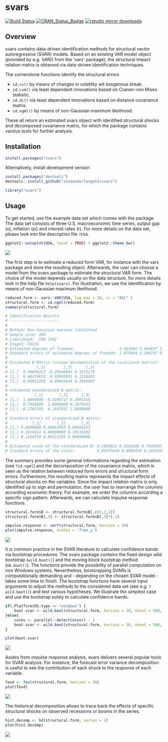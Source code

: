 svars
=====

[![Build Status](https://travis-ci.org/alexanderlange53/svars.svg?branch=master)](https://travis-ci.org/alexanderlange53/svars) 
[![CRAN\_Status\_Badge](http://www.r-pkg.org/badges/version/svars)](https://cran.r-project.org/package=svars) 
[![rstudio mirror downloads](http://cranlogs.r-pkg.org/badges/grand-total/svars)](https://cran.r-project.org/package=svars)

## Overview

svars contains data-driven identification methods for structural vector autoregressive (SVAR) models.
Based on an existing VAR model object (provided by e.g. VAR() from the 'vars' package), the structural impact relation matrix 
is obtained via data-driven identification techniques.

The cornerstone functions identify the structural errors

-   `id.cv()` by means of changes in volatility wit exogenous break.
-   `id.cvm()` via least dependent innovations based on Cramer-von Mises statistic.
-   `id.dc()` via least dependent innovations based on distance covariance matrix.
-   `id.ngml()` by means of non-Gaussian maximum likelihood.

These all return an estimated svars object with identified structural shocks and decomposed covariance matrix, for which the package contains varoius tools for further analysis.  


## Installation

```r
install.packages("svars")
```

Alternatively, install development version


```r
install.packages("devtools")
devtools::install_github("alexanderlange53/svars")
```


```r
library("svars")
```

## Usage

To get started, use the example data set which comes with the package. The data set consists of three U.S. macroeconomic time series, output gap (x), inflation (pi) and interest rates (r). For more details on the data set, please look into the description file `?USA`.

```r
ggplot2::autoplot(USA, facet = TRUE) + ggplot2::theme_bw()
```

![](figs/data_viz.png)

The first step is to estimate a reduced form VAR, for instance with the vars package and store the resulting object. Afterwards, the user can choose a model from the svars package to estimate the structural VAR form. The choice of the model depends usually on the data structure, for more details look in the help file `help(svars)`. For illustration, we use the identification by means of non-Gaussian maximum likelihood. 

```r
reduced.form <- vars::VAR(USA, lag.max = 10, ic = "AIC" )
structural.form <- id.ngml(reduced.form)
summary(structural.form)

# Identification Results
# ---------------------- 
# 
# Method: Non-Gaussian maximum likelihood
# Sample size: 169
# Likelihood: -548.1502
# Stage3: FALSE
# Estimated degrees of freedom:                    4.643002 5.464837 2.889977
# Standard errors of estimated degrees of freedom: 1.675494 2.399747 0.7202668
# 
# Estimated B Matrix (unique decomposition of the covariance matrix): 
#             [,1]        [,2]      [,3]
# [1,]  0.50698223 -0.29546945 0.3133178
# [2,]  0.40274613  0.92602851 0.1318203
# [3,] -0.08952258  0.09603444 0.7849987
# 
# estimated standardized B matrix:
#            [,1]       [,2]      [,3]
# [1,]  1.0000000 -0.3190717 0.3991316
# [2,]  0.7943989  1.0000000 0.1679243
# [3,] -0.1765793  0.1037057 1.0000000
# 
# Standard errors of standardized B matrix:
#           [,1]       [,2]       [,3]
# [1,] 0.0000000 0.08662993 0.09808353
# [2,] 0.2616614 0.00000000 0.19118392
# [3,] 0.1264578 0.08121295 0.00000000
# 
# Estimated scale of the standardized B: 0.5069822 0.9260285 0.7849987
# Standard errors of the scale:          0.06375649 0.0969339 0.1801454
```
The summary provides some general informations regarding the estimation (see `?id.ngml`) and the decomposition of the covariance matrix, which is seen as the relation between reduced form errors and structural form errors. Furthermore, the resulting matrix represents the impact effects of structural shocks on the variables. Since the impact relation matrix is only identified up to sign and permutation, the user has to rearrange the columns according economic theory. For example, we order the columns according a specific sign pattern. Afterwards, we can calculate impulse response functions.

```r
structural.form$B <- structural.form$B[,c(3,2,1)]
structural.form$B[,3] <- structural.form$B[,3]*(-1)

impulse.response <- imrf(structural.form, horizon = 30)
plot(impulse.response, scales = 'free_y')
```
![](figs/irf_viz.png)

It is common practice in the SVAR literature to calculate confidence bands via bootstrap procedures. The svars package contains the fixed design wild bootstrap (`wild.boot()`) and the moving block bootstrap method (`mb.boot()`). The functions provide the possibility of parallel computation on non Windows systems. Nevertheless, bootsrapping SVARs is computationally demanding and - depending on the chosen SVAR model - takes some time to finish. The bootstrap functions have several input arguments to adjust the methods to the considered data set (see e.g. `?wild.boot()`) and test various hypotheses. We illustrate the simplest case and use the bootstrap solely to calculate confidence bands.

```r
if(.Platform$OS.type == "windows") {
    boot.svar <- wild.boot(structural.form, horizon = 30, nboot = 500, nc = 1)
}else{
    cores <- parallel::detectCores() - 1
    boot.svar <- wild.boot(structural.form, horizon = 30, nboot = 500, nc = cores)
}

plot(boot.svar)
```
![](figs/irfb_viz.png)

Asides from impulse response analysis, svars delivers several popular tools for SVAR analysis. For instance, the forecast error variance decomposition is useful to see the contribution of each shock to the response of each variable.

```r
fevd <- fev(structural.form, horizon = 30)
plot(fevd)
```

![](figs/fev_viz.png)

The historical decomposition allows to trace back the effects of specific structural shocks on observed recessions or booms in the series.

```r
hist.decomp <- hd(structural.form, series = 1)
plot(hist.decomp)
```

![](figs/hd_viz.png)


